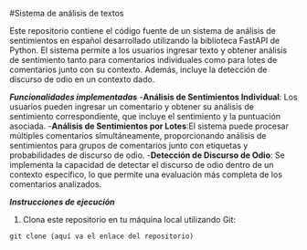 #Sistema de análisis de textos

Este repositorio contiene el código fuente de un sistema de análisis de sentimientos en español desarrollado utilizando la biblioteca FastAPI de Python. El sistema permite a los usuarios ingresar texto y obtener análisis de sentimiento tanto para comentarios individuales como para lotes de comentarios junto con su contexto. Además, incluye la detección de discurso de odio en un contexto dado.

***Funcionalidades implementadas***
-**Análisis de Sentimientos Individual**: Los usuarios pueden ingresar un comentario y obtener su análisis de sentimiento correspondiente, que incluye el sentimiento y la puntuación asociada.
-**Análisis de Sentimientos por Lotes**:El sistema puede procesar múltiples comentarios simultáneamente, proporcionando análisis de sentimientos para grupos de comentarios junto con etiquetas y probabilidades de discurso de odio.
-**Detección de Discurso de Odio**: Se implementa la capacidad de detectar el discurso de odio dentro de un contexto específico, lo que permite una evaluación más completa de los comentarios analizados.

***Instrucciones de ejecución***
1. Clona este repositorio en tu máquina local utilizando Git:
 ```
 git clone (aquí va el enlace del repositorio)

  ```


